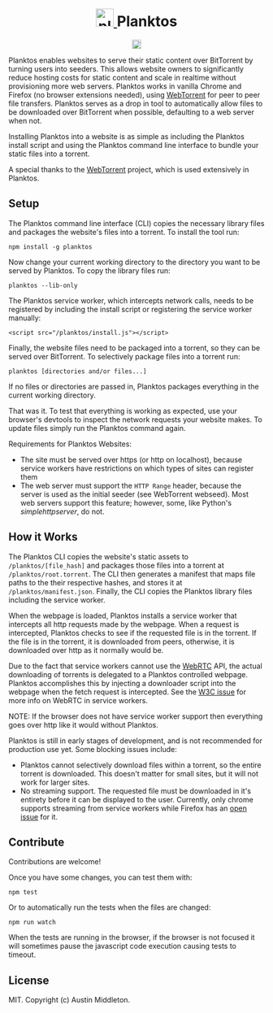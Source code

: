 <h1 align="center">
  <a href="https://xuset.github.io/planktos/">
    <img src="https://xuset.github.io/planktos/planktos-logo.png" width="35" alt="planktos">
  </a>
  Planktos
</h1>
<p align="center">
   <a href="https://www.npmjs.com/package/planktos">
     <img src="https://badge.fury.io/js/planktos.svg" alt="npm version" height="18">
   </a>
</p>

Planktos enables websites to serve their static content over BitTorrent by turning users into seeders. This allows website owners to significantly reduce hosting costs for static content and scale in realtime without provisioning more web servers. Planktos works in vanilla Chrome and Firefox (no browser extensions needed), using [WebTorrent](https://webtorrent.io) for peer to peer file transfers. Planktos serves as a drop in tool to automatically allow files to be downloaded over BitTorrent when possible, defaulting to a web server when not.

Installing Planktos into a website is as simple as including the Planktos install script and using the Planktos command line interface to bundle your static files into a torrent.

A special thanks to the [WebTorrent](https://webtorrent.io) project, which is used extensively in Planktos.

## Setup

The Planktos command line interface (CLI) copies the necessary library files and packages the website's files into a torrent. To install the tool run:

`npm install -g planktos`

Now change your current working directory to the directory you want to be served by Planktos. To copy the library files run:

`planktos --lib-only`

The Planktos service worker, which intercepts network calls, needs to be registered by including the install script or registering the service worker manually:

`<script src="/planktos/install.js"></script>`

Finally, the website files need to be packaged into a torrent, so they can be served over BitTorrent. To selectively package files into a torrent run:

`planktos [directories and/or files...]`

If no files or directories are passed in, Planktos packages everything in the current working directory.

That was it. To test that everything is working as expected, use your browser's devtools to inspect the network requests your website makes. To update files simply run the Planktos command again.

Requirements for Planktos Websites:
 * The site must be served over https (or http on localhost), because service workers have restrictions on which types of sites can register them
 * The web server must support the `HTTP Range` header, because the server is used as the initial seeder (see WebTorrent webseed). Most web servers support this feature; however, some, like Python's _simplehttpserver_, do not.

## How it Works

The Planktos CLI copies the website's static assets to `/planktos/[file_hash]` and packages those files into a torrent at `/planktos/root.torrent`. The CLI then generates a manifest that maps file paths to the their respective hashes, and stores it at `/planktos/manifest.json`. Finally, the CLI copies the Planktos library files including the service worker.

When the webpage is loaded, Planktos installs a service worker that intercepts all http requests made by the webpage. When a request is intercepted, Planktos checks to see if the requested file is in the torrent. If the file is in the torrent, it is downloaded from peers, otherwise, it is downloaded over http as it normally would be.

Due to the fact that service workers cannot use the [WebRTC](https://developer.mozilla.org/en-US/docs/Web/API/WebRTC_API) API, the actual downloading of torrents is delegated to a Planktos controlled webpage. Planktos accomplishes this by injecting a downloader script into the webpage when the fetch request is intercepted. See the [W3C issue](https://github.com/w3c/webrtc-pc/issues/230) for more info on WebRTC in service workers.

NOTE: If the browser does not have service worker support then everything goes over http like it would without
Planktos.

Planktos is still in early stages of development, and is not recommended for production use yet. Some blocking issues include:
 * Planktos cannot selectively download files within a torrent, so the entire torrent is downloaded. This doesn't matter for small sites, but it will not work for larger sites.
 * No streaming support. The requested file must be downloaded in it's entirety before it can be displayed to the user. Currently, only chrome supports streaming from service workers while Firefox has an [open issue](https://bugzilla.mozilla.org/show_bug.cgi?id=1128959) for it.

## Contribute

Contributions are welcome!

Once you have some changes, you can test them with:

`npm test`

Or to automatically run the tests when the files are changed:

`npm run watch`

When the tests are running in the browser, if the browser is not focused it will sometimes pause the javascript code execution causing tests to timeout.

## License

MIT. Copyright (c) Austin Middleton.
